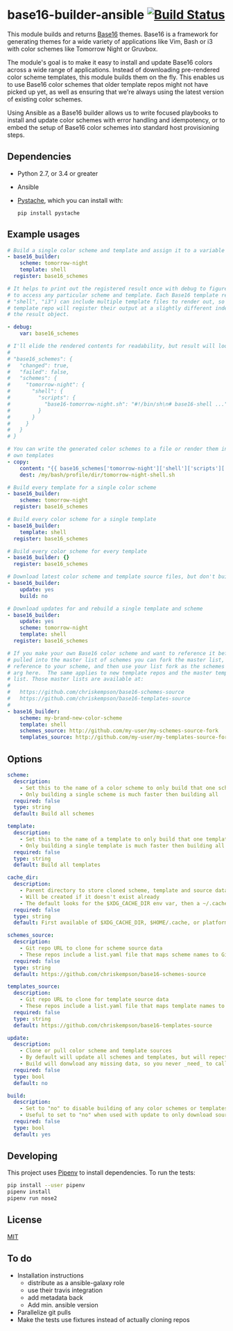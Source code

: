 base16-builder-ansible [![Build Status](https://travis-ci.org/mnussbaum/base16-builder-ansible.svg?branch=master)](https://travis-ci.org/mnussbaum/base16-builder-ansible)
================

This module builds and returns [Base16](https://github.com/chriskempson/base16)
themes. Base16 is a framework for generating themes for a wide variety of
applications like Vim, Bash or i3 with color schemes like Tomorrow Night or
Gruvbox.

The module's goal is to make it easy to install and update Base16 colors across
a wide range of applications. Instead of downloading pre-rendered color scheme
templates, this module builds them on the fly. This enables us to use Base16
color schemes that older template repos might not have picked up yet, as well
as ensuring that we're always using the latest version of existing color
schemes.

Using Ansible as a Base16 builder allows us to write focused playbooks to
install and update color schemes with error handling and idempotency, or
to embed the setup of Base16 color schemes into standard host provisioning
steps.

## Dependencies

* Python 2.7, or 3.4 or greater
* Ansible
* [Pystache](https://github.com/defunkt/pystache), which you can install with:

    ```
    pip install pystache
    ```

## Example usages

```yaml
# Build a single color scheme and template and assign it to a variable
- base16_builder:
    scheme: tomorrow-night
    template: shell
  register: base16_schemes

# It helps to print out the registered result once with debug to figure out how
# to access any particular scheme and template. Each Base16 template repo (e.g.
# "shell", "i3") can include multiple template files to render out, so every
# template repo will register their output at a slightly different index path in
# the result object.

- debug:
    var: base16_schemes

# I'll elide the rendered contents for readability, but result will look like this:
#
# "base16_schemes": {
#   "changed": true,
#   "failed": false,
#   "schemes": {
#     "tomorrow-night": {
#       "shell": {
#         "scripts": {
#           "base16-tomorrow-night.sh": "#!/bin/sh\n# base16-shell ..."
#         }
#       }
#     }
#   }
# }

# You can write the generated color schemes to a file or render them into your
# own templates
- copy:
    content: "{{ base16_schemes['tomorrow-night']['shell']['scripts']['base16-tomorrow-night.config'] }}"
    dest: /my/bash/profile/dir/tomorrow-night-shell.sh

# Build every template for a single color scheme
- base16_builder:
    scheme: tomorrow-night
  register: base16_schemes

# Build every color scheme for a single template
- base16_builder:
    template: shell
  register: base16_schemes

# Build every color scheme for every template
- base16_builder: {}
  register: base16_schemes

# Download latest color scheme and template source files, but don't build anything
- base16_builder:
    update: yes
    build: no

# Download updates for and rebuild a single template and scheme
- base16_builder:
    update: yes
    scheme: tomorrow-night
    template: shell
  register: base16_schemes

# If you make your own Base16 color scheme and want to reference it before it's
# pulled into the master list of schemes you can fork the master list, add a
# reference to your scheme, and then use your list fork as the schemes source
# arg here.  The same applies to new template repos and the master template
# list. Those master lists are available at:
#
#   https://github.com/chriskempson/base16-schemes-source
#   https://github.com/chriskempson/base16-templates-source
#
- base16_builder:
    scheme: my-brand-new-color-scheme
    template: shell
    schemes_source: http://github.com/my-user/my-schemes-source-fork
    templates_source: http://github.com/my-user/my-templates-source-fork
```

## Options

```yaml
scheme:
  description:
    - Set this to the name of a color scheme to only build that one scheme, instead of building all, which is the default
    - Only building a single scheme is much faster then building all
  required: false
  type: string
  default: Build all schemes

template:
  description:
    - Set this to the name of a template to only build that one template instead of building all, which is the default
    - Only building a single template is much faster then building all
  required: false
  type: string
  default: Build all templates

cache_dir:
  description:
    - Parent directory to store cloned scheme, template and source data
    - Will be created if it doesn't exist already
    - The default looks for the $XDG_CACHE_DIR env var, then a ~/.cache dir, and falls back to the platform's temp dir if the first two don't exist
  required: false
  type: string
  default: First available of $XDG_CACHE_DIR, $HOME/.cache, or platform derived temp dir

schemes_source:
  description:
    - Git repo URL to clone for scheme source data
    - These repos include a list.yaml file that maps scheme names to Git source repos
  required: false
  type: string
  default: https://github.com/chriskempson/base16-schemes-source

templates_source:
  description:
    - Git repo URL to clone for template source data
    - These repos include a list.yaml file that maps template names to Git source repos
  required: false
  type: string
  default: https://github.com/chriskempson/base16-templates-source

update:
  description:
    - Clone or pull color scheme and template sources
    - By default will update all schemes and templates, but will repect scheme and template args
    - Build will donwload any missing data, so you never _need_ to call update
  required: false
  type: bool
  default: no

build:
  description:
    - Set to "no" to disable building of any color schemes or templates
    - Useful to set to "no" when used with update to only download sources
  required: false
  type: bool
  default: yes
```

## Developing

This project uses [Pipenv](https://github.com/pypa/pipenv) to install
dependencies. To run the tests:

```bash
pip install --user pipenv
pipenv install
pipenv run nose2
```

## License

[MIT](LICENSE)

## To do

* Installation instructions
  * distribute as a ansible-galaxy role
  * use their travis integration
  * add metadata back
  * Add min. ansible version
* Parallelize git pulls
* Make the tests use fixtures instead of actually cloning repos
